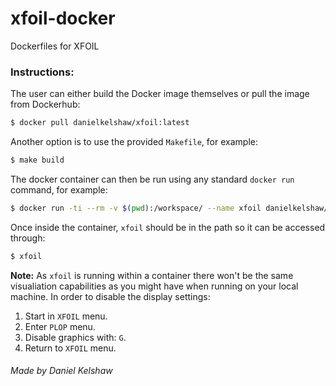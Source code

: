 # xfoil-docker

Dockerfiles for XFOIL

### **Instructions:**

The user can either build the Docker image themselves or pull the image from Dockerhub:

```bash
$ docker pull danielkelshaw/xfoil:latest
```

Another option is to use the provided `Makefile`, for example:

```bash
$ make build
```

The docker container can then be run using any standard `docker run` command, for example:

```bash
$ docker run -ti --rm -v $(pwd):/workspace/ --name xfoil danielkelshaw/xfoil:latest
```

Once inside the container, `xfoil` should be in the path so it can be accessed through:

```bash
$ xfoil
```

**Note:** As `xfoil` is running within a container there won't be the same visualiation capabilities as you might have when running on your local machine. In order to disable the display settings:

1. Start in `XFOIL` menu.
2. Enter `PLOP` menu.
3. Disable graphics with: `G`.
4. Return to `XFOIL` menu.

###### Made by Daniel Kelshaw


